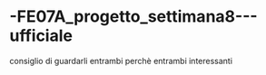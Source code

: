 # -FE07A_progetto_settimana8---ufficiale
consiglio di guardarli entrambi perchè entrambi interessanti
